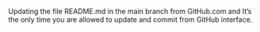 Updating the file README.md in the main branch from GitHub.com
and It’s the only time you are allowed to update and commit from GitHub interface.
